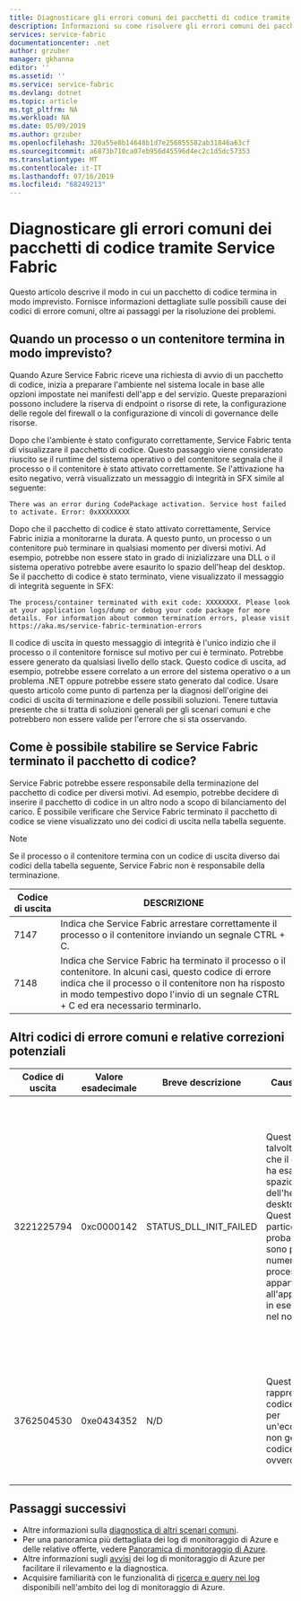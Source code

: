 ```yaml
---
title: Diagnosticare gli errori comuni dei pacchetti di codice tramite Service Fabric | Microsoft Docs
description: Informazioni su come risolvere gli errori comuni dei pacchetti di codice con Azure Service Fabric
services: service-fabric
documentationcenter: .net
author: grzuber
manager: gkhanna
editor: ''
ms.assetid: ''
ms.service: service-fabric
ms.devlang: dotnet
ms.topic: article
ms.tgt_pltfrm: NA
ms.workload: NA
ms.date: 05/09/2019
ms.author: grzuber
ms.openlocfilehash: 320a55e8b14648b1d7e256855582ab31846a63cf
ms.sourcegitcommit: a6873b710ca07eb956d45596d4ec2c1d5dc57353
ms.translationtype: MT
ms.contentlocale: it-IT
ms.lasthandoff: 07/16/2019
ms.locfileid: "68249213"
---
```

# <a name="diagnose-common-code-package-errors-by-using-service-fabric"></a>Diagnosticare gli errori comuni dei pacchetti di codice tramite Service Fabric

Questo articolo descrive il modo in cui un pacchetto di codice termina in modo imprevisto. Fornisce informazioni dettagliate sulle possibili cause dei codici di errore comuni, oltre ai passaggi per la risoluzione dei problemi.

## <a name="when-does-a-process-or-container-terminate-unexpectedly"></a>Quando un processo o un contenitore termina in modo imprevisto?

Quando Azure Service Fabric riceve una richiesta di avvio di un pacchetto di codice, inizia a preparare l'ambiente nel sistema locale in base alle opzioni impostate nei manifesti dell'app e del servizio. Queste preparazioni possono includere la riserva di endpoint o risorse di rete, la configurazione delle regole del firewall o la configurazione di vincoli di governance delle risorse. 

Dopo che l'ambiente è stato configurato correttamente, Service Fabric tenta di visualizzare il pacchetto di codice. Questo passaggio viene considerato riuscito se il runtime del sistema operativo o del contenitore segnala che il processo o il contenitore è stato attivato correttamente. Se l'attivazione ha esito negativo, verrà visualizzato un messaggio di integrità in SFX simile al seguente:

```
There was an error during CodePackage activation. Service host failed to activate. Error: 0xXXXXXXXX
```

Dopo che il pacchetto di codice è stato attivato correttamente, Service Fabric inizia a monitorarne la durata. A questo punto, un processo o un contenitore può terminare in qualsiasi momento per diversi motivi. Ad esempio, potrebbe non essere stato in grado di inizializzare una DLL o il sistema operativo potrebbe avere esaurito lo spazio dell'heap del desktop. Se il pacchetto di codice è stato terminato, viene visualizzato il messaggio di integrità seguente in SFX:

```
The process/container terminated with exit code: XXXXXXXX. Please look at your application logs/dump or debug your code package for more details. For information about common termination errors, please visit https://aka.ms/service-fabric-termination-errors
```

Il codice di uscita in questo messaggio di integrità è l'unico indizio che il processo o il contenitore fornisce sul motivo per cui è terminato. Potrebbe essere generato da qualsiasi livello dello stack. Questo codice di uscita, ad esempio, potrebbe essere correlato a un errore del sistema operativo o a un problema .NET oppure potrebbe essere stato generato dal codice. Usare questo articolo come punto di partenza per la diagnosi dell'origine dei codici di uscita di terminazione e delle possibili soluzioni. Tenere tuttavia presente che si tratta di soluzioni generali per gli scenari comuni e che potrebbero non essere valide per l'errore che si sta osservando.

## <a name="how-can-i-tell-if-service-fabric-terminated-my-code-package"></a>Come è possibile stabilire se Service Fabric terminato il pacchetto di codice?

Service Fabric potrebbe essere responsabile della terminazione del pacchetto di codice per diversi motivi. Ad esempio, potrebbe decidere di inserire il pacchetto di codice in un altro nodo a scopo di bilanciamento del carico. È possibile verificare che Service Fabric terminato il pacchetto di codice se viene visualizzato uno dei codici di uscita nella tabella seguente.

>[!NOTE]
> Se il processo o il contenitore termina con un codice di uscita diverso dai codici della tabella seguente, Service Fabric non è responsabile della terminazione.

Codice di uscita | DESCRIZIONE
--------- | -----------
7147 | Indica che Service Fabric arrestare correttamente il processo o il contenitore inviando un segnale CTRL + C.
7148 | Indica che Service Fabric ha terminato il processo o il contenitore. In alcuni casi, questo codice di errore indica che il processo o il contenitore non ha risposto in modo tempestivo dopo l'invio di un segnale CTRL + C ed era necessario terminarlo.


## <a name="other-common-error-codes-and-their-potential-fixes"></a>Altri codici di errore comuni e relative correzioni potenziali

Codice di uscita | Valore esadecimale | Breve descrizione | Causa radice | Potenziale correzione
--------- | --------- | ----------------- | ---------- | -------------
3221225794 | 0xc0000142 | STATUS_DLL_INIT_FAILED | Questo errore talvolta indica che il computer ha esaurito lo spazio dell'heap del desktop. Questa causa è particolarmente probabile se sono presenti numerosi processi che appartengono all'applicazione in esecuzione nel nodo. | Se il programma non è stato compilato per rispondere ai segnali CTRL + C, è possibile abilitare l'impostazione **EnableActivateNoWindow** nel manifesto del cluster. L'abilitazione di questa impostazione indica che il pacchetto di codice verrà eseguito senza una finestra GUI e non riceverà segnali CTRL + C. Questa azione riduce anche la quantità di spazio dell'heap del desktop utilizzato da ogni processo. Se il pacchetto di codice deve ricevere segnali CTRL + C, è possibile aumentare le dimensioni dell'heap del desktop del nodo.
3762504530 | 0xe0434352 | N/D | Questo valore rappresenta il codice di errore per un'eccezione non gestita dal codice gestito, ovvero .NET. | Questo codice di uscita indica che l'applicazione ha generato un'eccezione che rimane non gestita e che ha terminato il processo. Come primo passaggio per determinare la causa dell'errore, eseguire il debug dei log e dei file di dump dell'applicazione.

## <a name="next-steps"></a>Passaggi successivi

* Altre informazioni sulla [diagnostica di altri scenari comuni](service-fabric-diagnostics-common-scenarios.md).
* Per una panoramica più dettagliata dei log di monitoraggio di Azure e delle relative offerte, vedere [Panoramica di monitoraggio di Azure](../operations-management-suite/operations-management-suite-overview.md).
* Altre informazioni sugli [avvisi](../log-analytics/log-analytics-alerts.md) dei log di monitoraggio di Azure per facilitare il rilevamento e la diagnostica.
* Acquisire familiarità con le funzionalità di [ricerca e query nei log](../log-analytics/log-analytics-log-searches.md) disponibili nell'ambito dei log di monitoraggio di Azure.
